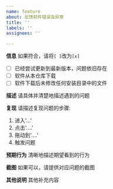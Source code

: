 ```yaml
---
name: feature
about: 反馈软件错误及异常
title: ''
labels: ''
assignees: ''

---
```


**信息**
如果符合，请将``[ ]``改为``[x]``
- [ ] 已经尝试更新到最新版本，问题依旧存在
- [ ] 软件从本仓库下载
- [ ] 软件下载后未修改任何安装目录中的文件

**描述**
请具体并清楚地描述遇到的问题

**复现**
请描述复现问题的步骤:
1. 进入'...'
2. 点击'....'
3. 拖动到'....'
4. 触发问题

**预期行为**
清晰地描述期望看到的行为

**截图**
如果可以，请提供对应问题的截图

**其他说明**
其他补充内容
